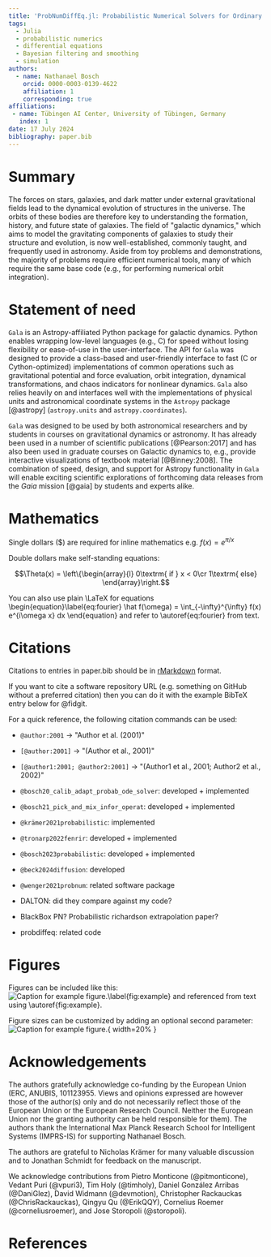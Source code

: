 ```yaml
---
title: 'ProbNumDiffEq.jl: Probabilistic Numerical Solvers for Ordinary Differential Equations in Julia'
tags:
  - Julia
  - probabilistic numerics
  - differential equations
  - Bayesian filtering and smoothing
  - simulation
authors:
  - name: Nathanael Bosch
    orcid: 0000-0003-0139-4622
    affiliation: 1
    corresponding: true
affiliations:
 - name: Tübingen AI Center, University of Tübingen, Germany
   index: 1
date: 17 July 2024
bibliography: paper.bib
---
```


# Summary

The forces on stars, galaxies, and dark matter under external gravitational
fields lead to the dynamical evolution of structures in the universe. The orbits
of these bodies are therefore key to understanding the formation, history, and
future state of galaxies. The field of "galactic dynamics," which aims to model
the gravitating components of galaxies to study their structure and evolution,
is now well-established, commonly taught, and frequently used in astronomy.
Aside from toy problems and demonstrations, the majority of problems require
efficient numerical tools, many of which require the same base code (e.g., for
performing numerical orbit integration).

# Statement of need

`Gala` is an Astropy-affiliated Python package for galactic dynamics. Python
enables wrapping low-level languages (e.g., C) for speed without losing
flexibility or ease-of-use in the user-interface. The API for `Gala` was
designed to provide a class-based and user-friendly interface to fast (C or
Cython-optimized) implementations of common operations such as gravitational
potential and force evaluation, orbit integration, dynamical transformations,
and chaos indicators for nonlinear dynamics. `Gala` also relies heavily on and
interfaces well with the implementations of physical units and astronomical
coordinate systems in the `Astropy` package [@astropy] (`astropy.units` and
`astropy.coordinates`).

`Gala` was designed to be used by both astronomical researchers and by
students in courses on gravitational dynamics or astronomy. It has already been
used in a number of scientific publications [@Pearson:2017] and has also been
used in graduate courses on Galactic dynamics to, e.g., provide interactive
visualizations of textbook material [@Binney:2008]. The combination of speed,
design, and support for Astropy functionality in `Gala` will enable exciting
scientific explorations of forthcoming data releases from the *Gaia* mission
[@gaia] by students and experts alike.

# Mathematics

Single dollars ($) are required for inline mathematics e.g. $f(x) = e^{\pi/x}$

Double dollars make self-standing equations:

$$\Theta(x) = \left\{\begin{array}{l}
0\textrm{ if } x < 0\cr
1\textrm{ else}
\end{array}\right.$$

You can also use plain \LaTeX for equations
\begin{equation}\label{eq:fourier}
\hat f(\omega) = \int_{-\infty}^{\infty} f(x) e^{i\omega x} dx
\end{equation}
and refer to \autoref{eq:fourier} from text.

# Citations

Citations to entries in paper.bib should be in
[rMarkdown](http://rmarkdown.rstudio.com/authoring_bibliographies_and_citations.html)
format.

If you want to cite a software repository URL (e.g. something on GitHub without a preferred
citation) then you can do it with the example BibTeX entry below for @fidgit.

For a quick reference, the following citation commands can be used:
- `@author:2001`  ->  "Author et al. (2001)"
- `[@author:2001]` -> "(Author et al., 2001)"
- `[@author1:2001; @author2:2001]` -> "(Author1 et al., 2001; Author2 et al., 2002)"

- `@bosch20_calib_adapt_probab_ode_solver`: developed + implemented
- `@bosch21_pick_and_mix_infor_operat`: developed + implemented
- `@krämer2021probabilistic`: implemented
- `@tronarp2022fenrir`: developed + implemented
- `@bosch2023probabilistic`: developed + implemented
- `@beck2024diffusion`: developed
- `@wenger2021probnum`: related software package
- DALTON: did they compare against my code?
- BlackBox PN? Probabilistic richardson extrapolation paper?
- probdiffeq: related code

# Figures

Figures can be included like this:
![Caption for example figure.\label{fig:example}](figure.png)
and referenced from text using \autoref{fig:example}.

Figure sizes can be customized by adding an optional second parameter:
![Caption for example figure.](figure.png){ width=20% }

# Acknowledgements

The authors gratefully acknowledge co-funding by the European Union (ERC, ANUBIS, 101123955. Views and opinions expressed are however those of the author(s) only and do not necessarily reflect those of the European Union or the European Research Council. Neither the European Union nor the granting authority can be held responsible for them). 
The authors thank the International Max Planck Research School for Intelligent Systems (IMPRS-IS) for supporting Nathanael Bosch.

The authors are grateful to Nicholas Krämer for many valuable discussion and to Jonathan Schmidt for feedback on the manuscript.

We acknowledge contributions from 
Pietro Monticone (@pitmonticone),
Vedant Puri (@vpuri3),
Tim Holy (@timholy),
Daniel González Arribas (@DaniGlez),
David Widmann (@devmotion),
Christopher Rackauckas (@ChrisRackauckas),
Qingyu Qu (@ErikQQY),
Cornelius Roemer (@corneliusroemer),
and Jose Storopoli (@storopoli).


# References
